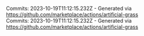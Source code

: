Commits: 2023-10-19T11:12:15.232Z - Generated via https://github.com/marketplace/actions/artificial-grass
<br>
Commits: 2023-10-19T11:12:15.232Z - Generated via https://github.com/marketplace/actions/artificial-grass
<br>

